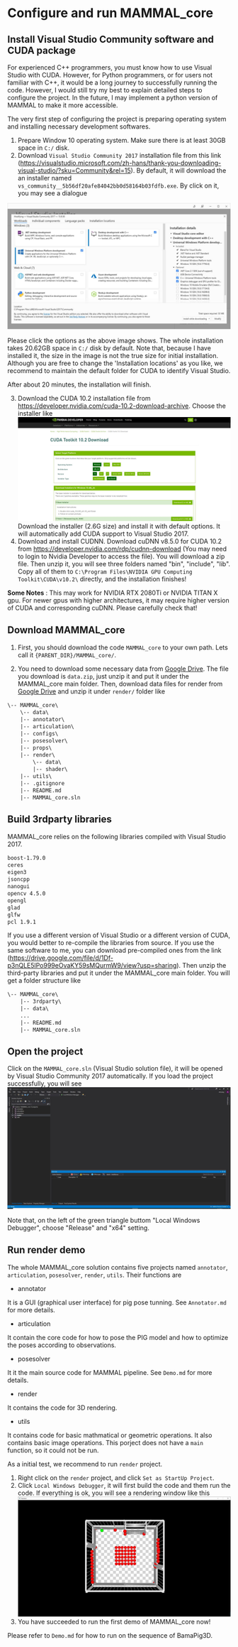 # Configure and run MAMMAL_core

## Install Visual Studio Community software and CUDA package
For experienced C++ programmers, you must know how to use Visual Studio with CUDA. However, for Python programmers, or for users not familiar with C++, it would be a long journey to successfully running the code. However, I would still try my best to explain detailed steps to configure the project. In the future, I may implement a python version of MAMMAL to make it more accessible. 

The very first step of configuring the project is preparing operating system and installing necessary development softwares. 
1. Prepare Window 10 operating system. Make sure there is at least 30GB space in `C:/` disk. 
2. Download `Visual Studio Community 2017` installation file from this link (https://visualstudio.microsoft.com/zh-hans/thank-you-downloading-visual-studio/?sku=Community&rel=15). By default, it will download the an installer named `vs_community__5b56df20afe84042bb0d58164b03fdfb.exe`. By click on it, you may see a dialogue 

![](../pics/VS17_1.jpg)

Please click the options as the above image shows. The whole installation takes 20.62GB space in `C:/` disk by default. Note that, because I have installed it, the size in the image is not the true size for initial installation. Although you are free to change the 'Installation locations' as you like, we recommend to maintain the default folder for CUDA to identify Visual Studio. 

After about 20 minutes, the installation will finish. 

3. Download the CUDA 10.2 installation file from https://developer.nvidia.com/cuda-10.2-download-archive. Choose the installer like 
![](../pics/CUDA1.jpg)
Download the installer (2.6G size) and install it with default options. It will automatically add CUDA support to Visual Studio 2017. 
4. Download and install CUDNN. Download cuDNN v8.5.0 for CUDA 10.2 from https://developer.nvidia.com/rdp/cudnn-download (You may need to login to Nvidia Developer to access the file). You will download a zip file. Then unzip it, you will see three folders named "bin", "include", "lib". Copy all of them to `C:\Program Files\NVIDIA GPU Computing Toolkit\CUDA\v10.2\` directly, and the installation finishes!

**Some Notes** : This may work for NVIDIA RTX 2080Ti or NVIDIA TITAN X gpu. For newer gpus with higher architectures, it may require higher version of CUDA and corresponding cuDNN. Please carefully check that!

## Download MAMMAL\_core
1. First, you should download the code `MAMMAL_core` to your own path. Lets call it `{PARENT_DIR}/MAMMAL_core/`.  

2. You need to download some necessary data from [Google Drive](https://drive.google.com/file/d/1m9hKCMhI_VJb1muM-sS_01TgYdDqaz3D/view?usp=sharing). The file you download is `data.zip`, just unzip it and put it under the MAMMAL\_core main folder. Then, download data files for render from [Google Drive](https://drive.google.com/file/d/1xZqepoemvG6aPBnMBn69cvaUKz5JMlZd/view?usp=sharing) and unzip it under `render/` folder like 
```
\-- MAMMAL_core\
    \-- data\
    |-- annotator\
    |-- articulation\
    |-- configs\
    |-- posesolver\
    |-- props\
    |-- render\
        \-- data\
        |-- shader\
    |-- utils\
    |-- .gitignore
    |-- README.md
    |-- MAMMAL_core.sln
```

## Build 3rdparty libraries
MAMMAL\_core relies on the following libraries compiled with Visual Studio 2017. 
```
boost-1.79.0
ceres
eigen3 
jsoncpp 
nanogui 
opencv 4.5.0
opengl 
glad 
glfw 
pcl 1.9.1 
```
If you use a different version of Visual Studio or a different version of CUDA, you would better to re-compile the libraries from source. If you use the same software to me,  you can download pre-compiled ones from the link (https://drive.google.com/file/d/1Df-p3nQLE5lPo999eOvaKY59sMQurmW9/view?usp=sharing). Then unzip the third-party libraries and put it under the MAMMAL_core main folder. You will get a folder structure like  
```
\-- MAMMAL_core\
    |-- 3rdparty\
    |-- data\
    ...
    |-- README.md
    |-- MAMMAL_core.sln
```

## Open the project
Click on the `MAMMAL_core.sln` (Visual Studio solution file), it will be opened by Visual Studio Community 2017 automatically. If you load the project successfully, you will see 
![](../pics/MAMMAL1.jpg)

Note that, on the left of the green triangle buttom "Local Windows Debugger", choose "Release" and "x64" setting. 

## Run render demo 
The whole MAMMAL\_core solution contains five projects named `annotator`, `articulation`, `posesolver`, `render`, `utils`. Their functions are 
* annotator 

It is a GUI (graphical user interface) for pig pose tunning. See `Annotator.md` for more details. 
* articulation 

It contain the core code for how to pose the PIG model and how to optimize the poses according to observations. 

* posesolver 

It it the main source code for MAMMAL pipeline. See `Demo.md` for more details. 

* render 

It contains the code for 3D rendering. 

* utils 

It contains code for basic mathmatical or geometric operations. It also contains basic image operations. This porject does not have a `main` function, so it could not be run. 

As a initial test, we recommend to run `render` project. 

1. Right click on the `render` project, and click `Set as StartUp Project`. 
2. Click `Local Windows Debugger`, it will first build the code and them run the code. If everything is ok, you will see a rendering window like this 
![](../pics/Render.jpg)
3. You have succeeded to run the first demo of MAMMAL\_core now! 

Please refer to `Demo.md` for how to run on the sequence of BamaPig3D. 
